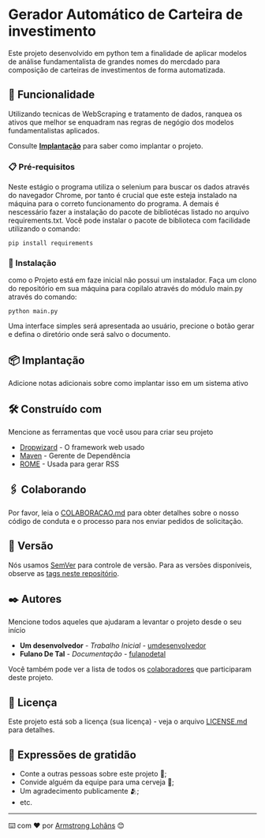 # Gerador Automático de Carteira de investimento

Este projeto desenvolvido em python tem a finalidade de aplicar modelos de análise fundamentalista de grandes nomes do mercdado para composição de carteiras de investimentos de forma automatizada.

## 🚀 Funcionalidade

Utilizando tecnicas de WebScraping e tratamento de dados, ranquea os ativos que melhor se enquadram nas regras de negógio dos modelos fundamentalistas aplicados.

Consulte **[Implantação](#-implanta%C3%A7%C3%A3o)** para saber como implantar o projeto.

### 📋 Pré-requisitos

Neste estágio o programa utiliza o selenium para buscar os dados através do navegador Chrome, por tanto é crucial que este esteja instalado na máquina para o correto funcionamento do programa.
A demais é nescessário fazer a instalação do pacote de bibliotécas listado no arquivo requirements.txt.
Você pode instalar o pacote de biblioteca com facilidade utilizando o comando:

```
pip install requirements
```

### 🔧 Instalação

como o Projeto está em faze inicial não possui um instalador. Faça um clono do repositório em sua máquina para copilalo através do módulo main.py através do comando:

```
python main.py
```
Uma interface simples será apresentada ao usuário, precione o botão gerar e defina o diretório onde será salvo o documento. 

## 📦 Implantação

Adicione notas adicionais sobre como implantar isso em um sistema ativo

## 🛠️ Construído com

Mencione as ferramentas que você usou para criar seu projeto

* [Dropwizard](http://www.dropwizard.io/1.0.2/docs/) - O framework web usado
* [Maven](https://maven.apache.org/) - Gerente de Dependência
* [ROME](https://rometools.github.io/rome/) - Usada para gerar RSS

## 🖇️ Colaborando

Por favor, leia o [COLABORACAO.md](https://gist.github.com/usuario/linkParaInfoSobreContribuicoes) para obter detalhes sobre o nosso código de conduta e o processo para nos enviar pedidos de solicitação.

## 📌 Versão

Nós usamos [SemVer](http://semver.org/) para controle de versão. Para as versões disponíveis, observe as [tags neste repositório](https://github.com/suas/tags/do/projeto). 

## ✒️ Autores

Mencione todos aqueles que ajudaram a levantar o projeto desde o seu início

* **Um desenvolvedor** - *Trabalho Inicial* - [umdesenvolvedor](https://github.com/linkParaPerfil)
* **Fulano De Tal** - *Documentação* - [fulanodetal](https://github.com/linkParaPerfil)

Você também pode ver a lista de todos os [colaboradores](https://github.com/usuario/projeto/colaboradores) que participaram deste projeto.

## 📄 Licença

Este projeto está sob a licença (sua licença) - veja o arquivo [LICENSE.md](https://github.com/usuario/projeto/licenca) para detalhes.

## 🎁 Expressões de gratidão

* Conte a outras pessoas sobre este projeto 📢;
* Convide alguém da equipe para uma cerveja 🍺;
* Um agradecimento publicamente 🫂;
* etc.


---
⌨️ com ❤️ por [Armstrong Lohãns](https://gist.github.com/lohhans) 😊